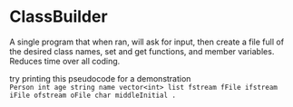 # ClassBuilder
A single program that when ran, will ask for input, then create a file full of the desired class names, set and get functions, and member variables. Reduces time over all coding. 

try printing this pseudocode for a demonstration  
```Person int age string name vector<int> list fstream fFile ifstream iFile ofstream oFile char middleInitial .```
